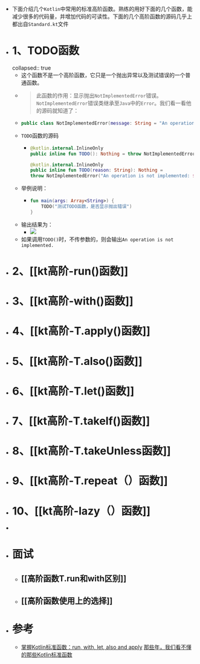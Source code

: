 - 下面介绍几个`Kotlin`中常用的标准高阶函数。熟练的用好下面的几个函数，能减少很多的代码量，并增加代码的可读性。下面的几个高阶函数的源码几乎上都出自`Standard.kt`文件
- # 1、TODO函数
  collapsed:: true
	- 这个函数不是一个高阶函数，它只是一个抛出异常以及测试错误的一个普通函数。
	- >此函数的作用：显示抛出`NotImplementedError`错误。`NotImplementedError`错误类继承至`Java`中的`Error`。我们看一看他的源码就知道了：
	- ```kotlin
	  public class NotImplementedError(message: String = "An operation is not implemented.") : Error(message)
	  ```
	- `TODO`函数的源码
		- ```kotlin
		  @kotlin.internal.InlineOnly
		  public inline fun TODO(): Nothing = throw NotImplementedError()
		  
		  @kotlin.internal.InlineOnly
		  public inline fun TODO(reason: String): Nothing = 
		  throw NotImplementedError("An operation is not implemented: $reason")
		  
		  ```
	- 举例说明：
		- ```kotlin
		  fun main(args: Array<String>) {
		      TODO("测试TODO函数，是否显示抛出错误")
		  }
		  ```
	- 输出结果为：
		- ![](https://images2018.cnblogs.com/blog/1255627/201806/1255627-20180625180127011-830410439.png)
	- 如果调用`TODO()`时，不传参数的，则会输出`An operation is not implemented.`
- # 2、[[kt高阶-run()函数]]
- # 3、[[kt高阶-with()函数]]
- # 4、[[kt高阶-T.apply()函数]]
- # 5、[[kt高阶-T.also()函数]]
- # 6、[[kt高阶-T.let()函数]]
- # 7、[[kt高阶-T.takeIf()函数]]
- # 8、[[kt高阶-T.takeUnless函数]]
- # 9、[[kt高阶-T.repeat（）函数]]
- # 10、[[kt高阶-lazy（）函数]]
-
- # 面试
	- ## [[高阶函数T.run和with区别]]
	- ## [[高阶函数使用上的选择]]
- # 参考
	- [掌握Kotlin标准函数：run, with, let, also and apply](https://juejin.im/post/5a676159f265da3e3c6c4d82)
	  [那些年，我们看不懂的那些Kotlin标准函数](http://youngfeng.com/2018/04/27/kotlin/%E9%82%A3%E4%BA%9B%E5%B9%B4%EF%BC%8C%E6%88%91%E4%BB%AC%E7%9C%8B%E4%B8%8D%E6%87%82%E7%9A%84%E9%82%A3%E4%BA%9BKotlin%E6%A0%87%E5%87%86%E5%87%BD%E6%95%B0/)